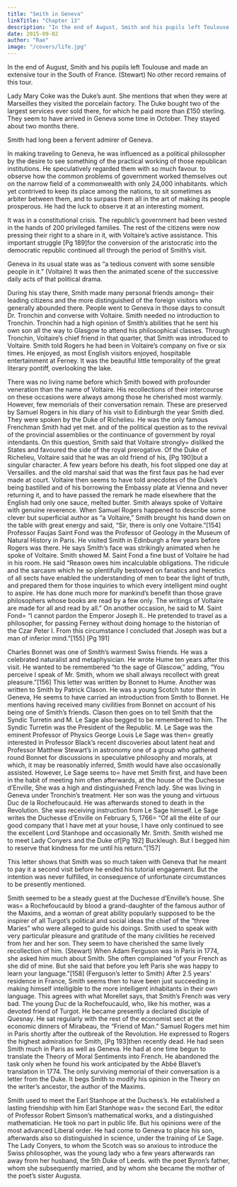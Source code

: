 ```yaml
---
title: "Smith in Geneva"
linkTitle: "Chapter 13"
description: "In the end of August, Smith and his pupils left Toulouse and made an extensive tour in the South of France"
date: 2015-09-02
author: "Rae"
image: "/covers/life.jpg"
---
```





In the end of August, Smith and his pupils left Toulouse and made an extensive tour in the South of France. (Stewart) No other record remains of this tour.

Lady Mary Coke was the Duke’s aunt.
She mentions that when they were at Marseilles they visited the porcelain factory.
The Duke bought two of the largest services ever sold there, for which he paid more than £150 sterling.
They seem to have arrived in Geneva some time in October.
They stayed about two months there.

Smith had long been a fervent admirer of Geneva.

In making traveling to Geneva, he was influenced as a political philosopher by the desire to see something of the practical working of those republican institutions.
He speculatively regarded them with so much favour.
to observe how the common problems of government worked themselves out on the narrow field of a commonwealth with only 24,000 inhabitants.
which yet contrived to keep its place among the nations, to sit sometimes as arbiter between them, and
to surpass them all in the art of making its people prosperous.
He had the luck to observe it at an interesting moment.

It was in a constitutional crisis.
The republic’s government had been vested in the hands of 200 privileged families.
The rest of the citizens were now pressing their right to a share in it, with Voltaire’s active assistance.
This important struggle [Pg 189]for the conversion of the aristocratic into the democratic republic continued all through the period of Smith’s visit.

Geneva in its usual state was as “a tedious convent with some sensible people in it.” (Voltaire)
It was then the animated scene of the successive daily acts of that political drama.
 

During his stay there, Smith made many personal friends among= 
their leading citizens and
the more distinguished of the foreign visitors who generally abounded there.
People went to Geneva in those days to consult Dr. Tronchin and converse with Voltaire.
Smith needed no introduction to Tronchin.
Tronchin had a high opinion of Smith’s abilities that he sent his own son all the way to Glasgow to attend his philosophical classes.
Through Tronchin, Voltaire’s chief friend in that quarter, that Smith was introduced to Voltaire.
Smith told Rogers he had been in Voltaire’s company on five or six times.
He enjoyed, as most English visitors enjoyed, hospitable entertainment at Ferney.
It was the beautiful little temporality of the great literary pontiff, overlooking the lake.
 

There was no living name before which Smith bowed with profounder veneration than the name of Voltaire.
His recollections of their intercourse on these occasions were always among those he cherished most warmly.
However, few memorials of their conversation remain.
These are preserved by Samuel Rogers in his diary of his visit to Edinburgh the year Smith died.
They were spoken by the Duke of Richelieu.
He was the only famous Frenchman Smith had yet met.
and of the political question as to the revival of the provincial assemblies or the continuance of government by royal intendants.
On this question, Smith said that Voltaire strongly= 
disliked the States and
favoured the side of the royal prerogative.
Of the Duke of Richelieu, Voltaire said that he was an old friend of his, [Pg 190]but a singular character.
A few years before his death, his foot slipped one day at Versailles.
and the old marshal said that was the first faux pas he had ever made at court.
Voltaire then seems to have told anecdotes of the Duke’s being bastilled and of his borrowing the Embassy plate at Vienna and never returning it, and to have passed the remark he made elsewhere that the English had only one sauce, melted butter.
Smith always spoke of Voltaire with genuine reverence.
When Samuel Rogers happened to describe some clever but superficial author as “a Voltaire,” Smith brought his hand down on the table with great energy and said, “Sir, there is only one Voltaire.”[154]
Professor Faujas Saint Fond was the Professor of Geology in the Museum of Natural History in Paris.
He visited Smith in Edinburgh a few years before Rogers was there.
He says Smith’s face was strikingly animated when he spoke of Voltaire.
Smith showed M. Saint Fond a fine bust of Voltaire he had in his room.
He said “Reason owes him incalculable obligations.
The ridicule and the sarcasm which he so plentifully bestowed on fanatics and heretics of all sects have enabled the understanding of men to bear the light of truth, and
prepared them for those inquiries to which every intelligent mind ought to aspire.
He has done much more for mankind’s benefit than those grave philosophers whose books are read by a few only.
The writings of Voltaire are made for all and read by all.”
On another occasion, he said to M. Saint Fond= 
“I cannot pardon the Emperor Joseph II..
He pretended to travel as a philosopher, for passing Ferney without doing homage to the historian of the Czar Peter I.
From this circumstance I concluded that Joseph was but a man of inferior mind.”[155]
[Pg 191]

Charles Bonnet was one of Smith’s warmest Swiss friends.
He was a celebrated naturalist and metaphysician.
He wrote Hume ten years after this visit.
He wanted to be remembered “to the sage of Glascow,” adding, “You perceive I speak of Mr. Smith, whom we shall always recollect with great pleasure.”[156]
This letter was written by Bonnet to Hume.
Another was written to Smith by Patrick Clason.
He was a young Scotch tutor then in Geneva,
He seems to have carried an introduction from Smith to Bonnet.
He mentions having received many civilities from Bonnet on account of his being one of Smith’s friends.
Clason then goes on to tell Smith that the Syndic Turretin and M. Le Sage also begged to be remembered to him.
The Syndic Turretin was the President of the Republic.
M. Le Sage was the eminent Professor of Physics
George Louis Le Sage was then= 
greatly interested in Professor Black’s recent discoveries about latent heat and Professor Matthew Stewart’s in astronomy
one of a group who gathered round Bonnet for discussions in speculative philosophy and morals, at which, it may be reasonably inferred, Smith would have also occasionally assisted.
However, Le Sage seems to= 
have met Smith first, and
have been in the habit of meeting him often afterwards, at the house of the Duchesse d’Enville,
She was a high and distinguished French lady.
She was living in Geneva under Tronchin’s treatment.
Her son was the young and virtuous Duc de la Rochefoucauld.
He was afterwards stoned to death in the Revolution.
She was receiving instruction from Le Sage himself.
Le Sage writes the Duchesse d’Enville on February 5, 1766= 
“Of all the élite of our good company that I have met at your house, I have only continued to see the excellent Lord Stanhope and occasionally Mr. Smith.
Smith wished me to meet Lady Conyers and the Duke of[Pg 192] Buckleugh.
But I begged him to reserve that kindness for me until his return.”[157]
 

This letter shows that Smith was so much taken with Geneva that he meant to pay it a second visit before he ended his tutorial engagement.
But the intention was never fulfilled, in consequence of unfortunate circumstances to be presently mentioned.
 

Smith seemed to be a steady guest at the Duchesse d’Enville’s house.
She was= 
a Rochefoucauld by blood
a grand-daughter of the famous author of the Maxims, and
a woman of great ability
popularly supposed to be the inspirer of all Turgot’s political and social ideas
the chief of the “three Maries” who were alleged to guide his doings.
Smith used to speak with very particular pleasure and gratitude of the many civilities he received from her and her son.
They seem to have cherished the same lively recollection of him. (Stewart)
When Adam Ferguson was in Paris in 1774, she asked him much about Smith.
She often complained “of your French as she did of mine.
But she said that before you left Paris she was happy to learn your language.”[158] (Ferguson’s letter to Smith)
After 2.5 years’ residence in France, Smith seems then to have been just succeeding in making himself intelligible to the more intelligent inhabitants in their own language.
This agrees with what Morellet says, that Smith’s French was very bad.
The young Duc de la Rochefoucauld, who, like his mother, was a devoted friend of Turgot.
He became presently a declared disciple of Quesnay.
He sat regularly with the rest of the economist sect at the economic dinners of Mirabeau, the “Friend of Man.”
Samuel Rogers met him in Paris shortly after the outbreak of the Revolution.
He expressed to Rogers the highest admiration for Smith, [Pg 193]then recently dead.
He had seen Smith much in Paris as well as Geneva.
He had at one time begun to translate the Theory of Moral Sentiments into French.
He abandoned the task only when he found his work anticipated by the Abbé Blavet’s translation in 1774.
The only surviving memorial of their conversation is a letter from the Duke.
It begs Smith to modify his opinion in the Theory on the writer’s ancestor, the author of the Maxims.
 

Smith used to meet the Earl Stanhope at the Duchess’s.
He established a lasting friendship with him
Earl Stanhope was= 
the second Earl,
the editor of Professor Robert Simson’s mathematical works, and
a distinguished mathematician.
He took no part in public life.
But his opinions were of the most advanced Liberal order.
He had come to Geneva to place his son, afterwards also so distinguished in science, under the training of Le Sage.
The Lady Conyers, to whom the Scotch was so anxious to introduce the Swiss philosopher,
was the young lady who a few years afterwards ran away from her husband, the 5th Duke of Leeds.
with the poet Byron’s father, whom she subsequently married, and by whom she became the mother of the poet’s sister Augusta.
 